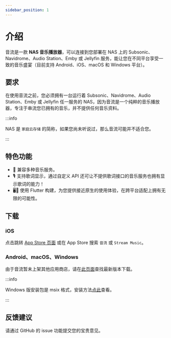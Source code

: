 ```yaml
---
sidebar_position: 1
---
```


# 介绍

音流是一款 **NAS 音乐播放器**，可以连接到您部署在 NAS 上的 Subsonic、Navidrome、Audio Station、Emby 或 Jellyfin 服务，能让您在不同平台享受一致的音乐盛宴（目前支持 Android、iOS、macOS 和 Windows 平台）。

## 要求

在使用音流之前，您必须拥有一台运行着 Subsonic、Navidrome、Audio Station、Emby 或 Jellyfin 任一服务的 NAS，因为音流是一个纯粹的音乐播放器，专注于串流您已拥有的音乐，并不提供任何音乐资料。

:::info

NAS 是 `家庭云存储` 的简称，如果您尚未听说过，那么音流可能并不适合您。

:::

## 特色功能

- 🎵 兼容多种音乐服务。
- 🎙️ 支持歌词显示，通过自定义 API 还可让不提供歌词接口的音乐服务也拥有显示歌词的能力！
- 🖥️📱 使用 Flutter 构建，为您提供接近原生的使用体验，在跨平台适配上拥有无限的可能性。

## 下载

### iOS

点击跳转 [App Store 页面](https://apps.apple.com/cn/app/%E9%9F%B3%E6%B5%81-%E8%BF%9E%E6%8E%A5%E4%BD%A0%E7%9A%84%E9%9F%B3%E4%B9%90/id6449966496) 或在 App Store 搜索 `音流` 或 `Stream Music`。

### Android、macOS、Windows

由于音流暂未上架其他应用商店，请在[此页面](./versions/latest)查找最新版本下载。

:::info

Windows 版安装包是 msix 格式，安装方法[点此](./guides/install)查看。

:::

## 反馈建议

请通过 GitHub 的 issue 功能提交您的宝贵意见。